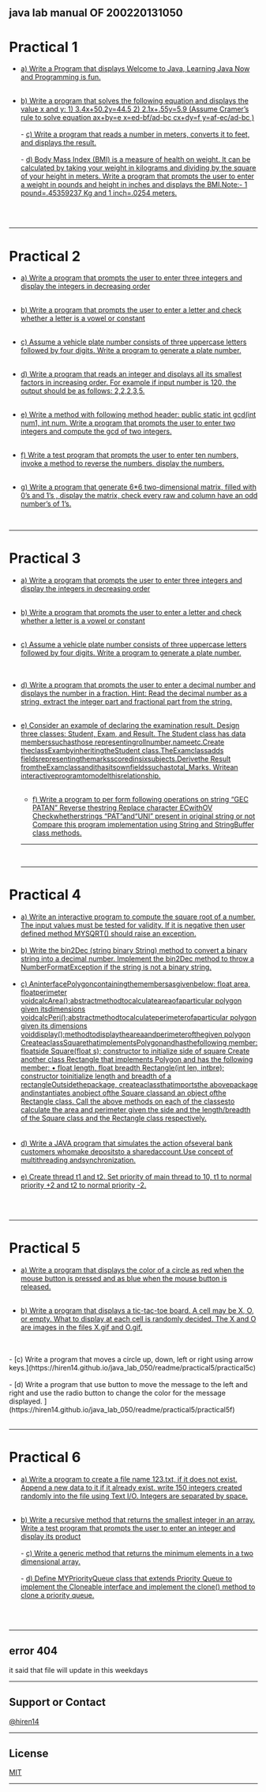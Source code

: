 ## java lab manual OF 200220131050

# Practical  1

-   [a) Write a Program that displays Welcome to Java, Learning Java Now and  Programming is fun.](https://hiren14.github.io/java_lab_050/readme/practical1/practical1a)<br /> <br />

   - [b) Write a program that solves the following equation and displays the value x and  y: 1) 3.4x+50.2y=44.5 2) 2.1x+.55y=5.9 (Assume Cramer’s rule to solve equation  ax+by=e x=ed-bf/ad-bc cx+dy=f y=af-ec/ad-bc )](https://hiren14.github.io/java_lab_050/readme/practical1/practical1b)	<br /><br />
    - [c) Write a program that reads a number in meters, converts it to feet, and displays  the result.](https://hiren14.github.io/java_lab_050/readme/practical1/practical1c)<br /><br />
    - [d) Body Mass Index (BMI) is a measure of health on weight. It can be calculated by  taking your weight in kilograms and dividing by the square of your height in  meters. Write a program that prompts the user to enter a weight in pounds and  height in inches and displays the BMI.Note:- 1 pound=.45359237 Kg and 1 inch=.0254 meters.](https://hiren14.github.io/java_lab_050/readme/practical1/practical1d)  

 <br />
    
<br />
    
<hr />
    
# Practical  2

-    [a) Write a program that prompts the user to enter three integers and display the  integers in decreasing order](https://hiren14.github.io/java_lab_050/readme/practical2/practical2a) <br /><br />
-    [b) Write a program that prompts the user to enter a letter and check whether a  letter is a vowel or constant](https://hiren14.github.io/java_lab_050/readme/practical2/practical2b) <br /><br />
-    [c) Assume a vehicle plate number consists of three uppercase letters followed by  four digits. Write a program to generate a plate number.](https://hiren14.github.io/java_lab_050/readme/practical2/practical2c) <br /><br />
-   [d) Write a program that reads an integer and displays all its smallest factors in  increasing order. For example if input number is 120, the output should be as  follows: 2,2,2,3,5.](https://hiren14.github.io/java_lab_050/readme/practical2/practical2d)<br /><br />

-   [e) Write a method with following method header: public static int gcd(int num1, int  num. Write a program that prompts the user to enter two integers and compute  the gcd of two integers. ](https://hiren14.github.io/java_lab_050/readme/practical2/practical2e)<br /><br />

-   [f)  Write a test program that prompts the user to enter ten numbers, invoke a  method to reverse the numbers, display the numbers. ](https://hiren14.github.io/java_lab_050/readme/practical2/practical2f)<br /><br />

-    [g) Write a program that generate 6*6 two-dimensional matrix, filled with 0’s and  1’s , display the matrix, check every raw and column have an odd number’s of  1’s.](https://hiren14.github.io/java_lab_050/readme/practical2/practical2f)

<br />
    
<hr />

# Practical  3

-    [a) Write a program that prompts the user to enter three integers and display the  integers in decreasing order](https://hiren14.github.io/java_lab_050/readme/practical3/practical3a) <br /><br />
-    [b) Write a program that prompts the user to enter a letter and check whether a  letter is a vowel or constant](https://hiren14.github.io/java_lab_050/readme/practical3/practical3b) <br /><br />
-    [c) Assume a vehicle plate number consists of three uppercase letters followed by  four digits. Write a program to generate a plate number.](https://hiren14.github.io/java_lab_050/readme/practical3/practical3c) <br /><br /><br />
-   [d) Write a program that prompts the user to enter a decimal number and displays  the number in a fraction. Hint: Read the decimal number as a string, extract the  integer part and fractional part from the string. ](https://hiren14.github.io/java_lab_050/readme/practical3/practical3d) <br /><br />
-   [e) Consider an example of declaring the examination result. Design three classes: Student, Exam, and Result. The Student class has data memberssuchasthose representingrollnumber,nameetc.Create theclassExambyinheritingtheStudent class.TheExamclassadds fieldsrepresentingthemarksscoredinsixsubjects.Derivethe Result fromtheExamclassandithasitsownfieldssuchastotal_Marks. Writean interactiveprogramtomodelthisrelationship.](https://hiren14.github.io/java_lab_050/readme/practical3/practical3e) <br /><br />

    -   [f) Write a program to per form following operations on string “GEC PATAN”                           Reverse thestring                                                                                            Replace character ECwithOV                                                                        Checkwhetherstrings “PAT”and“UNI” present in original string or not Compare this program implementation using String and StringBuffer class  methods.](https://hiren14.github.io/java_lab_050/readme/practical3/practical3f)<br />

    
    <hr />

    
    <br />
    <hr />
    
# Practical  4

-    [a) Write an interactive program to compute the square root of a number. The input values must be tested for validity. If it is negative then user defined method  MYSQRT() should raise an exception.](https://hiren14.github.io/java_lab_050/readme/practical4/practical4a) <br /><br />
-    [b) Write the bin2Dec (string binary String) method to convert a binary string into a  decimal number. Implement the bin2Dec method to throw a  NumberFormatException if the string is not a binary string.](https://hiren14.github.io/java_lab_050/readme/practical4/practical4b) <br /><br />
-    [c) AninterfacePolygoncontainingthemembersasgivenbelow:  float area, floatperimeter voidcalcArea();abstractmethodtocalculateareaofaparticular polygon given  itsdimensions <br />voidcalcPeri();abstractmethodtocalculateperimeterofaparticular polygon given its dimensions voiddisplay();methodtodisplaytheareaandperimeterofthegiven polygon CreateaclassSquarethatimplementsPolygonandhasthefollowing member: floatside  Square(float s); constructor to initialize side of square Create another class Rectangle that implements Polygon and has the following member: • float length, float breadth Rectangle(int len, intbre); constructor toinitialize length and breadth of a rectangleOutsidethepackage, createaclassthatimportsthe abovepackage andinstantiates anobject ofthe Square classand an object ofthe Rectangle class. Call the above methods on each of the classesto calculate the area and perimeter given the side and the length/breadth of  the Square class and the Rectangle class respectively.](https://hiren14.github.io/java_lab_050/readme/practical3/practical3c) <br /><br /><br />
-   [d) Write a JAVA program that simulates the action ofseveral bank customers whomake depositsto a sharedaccount.Use concept of multithreading andsynchronization. ](https://hiren14.github.io/java_lab_050/readme/practical4/practical4d) <br /><br />
-   [e) Create thread t1 and t2. Set priority of main thread to 10, t1 to normal priority +2 and t2 to normal priority -2.](https://hiren14.github.io/java_lab_050/readme/practical4/practical4e)


<br />
   
 <br />

    
   <hr />
    
    
# Practical  5

-   [a) Write a program that displays the color of a circle as red when the mouse button  is pressed and as blue when the mouse button is released.](https://hiren14.github.io/java_lab_050/readme/practical5/practical5a)<br /> <br />

   - [b) Write a program that displays a tic-tac-toe board. A cell may be X, O, or empty.  What to display at each cell is randomly decided. The X and O are images in the  files X.gif and O.gif.](https://hiren14.github.io/java_lab_050/readme/practical5/practical5b)	
   <br />
   <br />
    - [c) Write a program that moves a circle up, down, left or right using arrow keys.](https://hiren14.github.io/java_lab_050/readme/practical5/practical5c)
    <br />
    <br />
    - [d) Write a program that use button to move the message to the left and right and  use the radio button to change the color for the message displayed. ](https://hiren14.github.io/java_lab_050/readme/practical5/practical5f)  

<br />
    
  <br />
    
   <hr />
    
    
# Practical  6

-   [a) Write a program to create a file name 123.txt, if it does not exist. Append a new  data to it if it already exist. write 150 integers created randomly into the file  using Text I/O. Integers are separated by space. ](https://hiren14.github.io/java_lab_050/readme/practical6/practical6a)<br /> <br />

   - [b) Write a recursive method that returns the smallest integer in an array. Write a  test program that prompts the user to enter an integer and display its product](https://hiren14.github.io/java_lab_050/readme/practical6/practical6b)	<br /><br />
    - [ c) Write a generic method that returns the minimum elements in a two  dimensional array. ](https://hiren14.github.io/java_lab_050/readme/practical6/practical6c)<br /><br />
    - [d) Define MYPriorityQueue class that extends Priority Queue to implement the  Cloneable interface and implement the clone() method to clone a priority queue.  ](https://hiren14.github.io/java_lab_050/readme/practical6/practical6f)  
    
   <br />
   
 <br />

    
   <hr />


## error 404 

it said that file will update in this weekdays 
<br />
<hr />

## Support or Contact
[@hiren14](https://github.com/hiren14/)
<br />
   <hr />

## License
[MIT](https://hiren14.github.io/java_lab_050/LICENSE)
   <hr />
